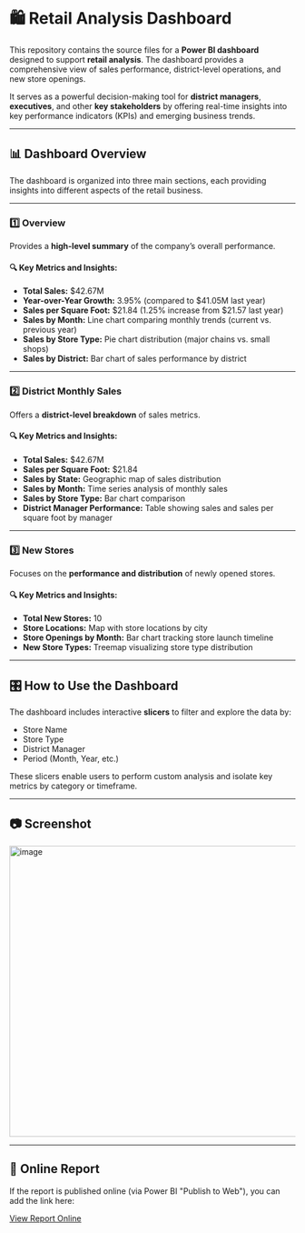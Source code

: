 # 🛍️ Retail Analysis Dashboard

This repository contains the source files for a **Power BI dashboard** designed to support **retail analysis**. The dashboard provides a comprehensive view of sales performance, district-level operations, and new store openings.

It serves as a powerful decision-making tool for **district managers**, **executives**, and other **key stakeholders** by offering real-time insights into key performance indicators (KPIs) and emerging business trends.

---

## 📊 Dashboard Overview

The dashboard is organized into three main sections, each providing insights into different aspects of the retail business.

---

### 1️⃣ Overview

Provides a **high-level summary** of the company’s overall performance.

#### 🔍 Key Metrics and Insights:
- **Total Sales:** $42.67M  
- **Year-over-Year Growth:** 3.95% (compared to $41.05M last year)  
- **Sales per Square Foot:** $21.84 (1.25% increase from $21.57 last year)  
- **Sales by Month:** Line chart comparing monthly trends (current vs. previous year)  
- **Sales by Store Type:** Pie chart distribution (major chains vs. small shops)  
- **Sales by District:** Bar chart of sales performance by district  

---

### 2️⃣ District Monthly Sales

Offers a **district-level breakdown** of sales metrics.

#### 🔍 Key Metrics and Insights:
- **Total Sales:** $42.67M  
- **Sales per Square Foot:** $21.84  
- **Sales by State:** Geographic map of sales distribution  
- **Sales by Month:** Time series analysis of monthly sales  
- **Sales by Store Type:** Bar chart comparison  
- **District Manager Performance:** Table showing sales and sales per square foot by manager  

---

### 3️⃣ New Stores

Focuses on the **performance and distribution** of newly opened stores.

#### 🔍 Key Metrics and Insights:
- **Total New Stores:** 10  
- **Store Locations:** Map with store locations by city  
- **Store Openings by Month:** Bar chart tracking store launch timeline  
- **New Store Types:** Treemap visualizing store type distribution  

---

## 🎛️ How to Use the Dashboard

The dashboard includes interactive **slicers** to filter and explore the data by:

- Store Name  
- Store Type  
- District Manager  
- Period (Month, Year, etc.)

These slicers enable users to perform custom analysis and isolate key metrics by category or timeframe.

---

## 📷 Screenshot
<img width="1054" height="512" alt="image" src="https://github.com/user-attachments/assets/4e548f5d-a618-4627-a5dc-b5f65bc16c4d" />

---

## 🔗  Online Report

If the report is published online (via Power BI "Publish to Web"), you can add the link here:

[View Report Online](https://app.powerbi.com/view?r=eyJrIjoiYTIyYzI4ZmItZDU0ZS00ZmU3LTgxNzctZjVhMzFlZmIwNDIwIiwidCI6IjU4MTgxNmIyLWMwYmUtNGVhYS04MGUzLTI5ZTVmMjQ4NjQ5NCIsImMiOjh9)


